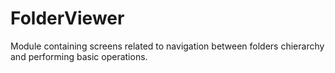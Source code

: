 # FolderViewer

Module containing screens related to navigation between folders chierarchy and performing basic operations.
